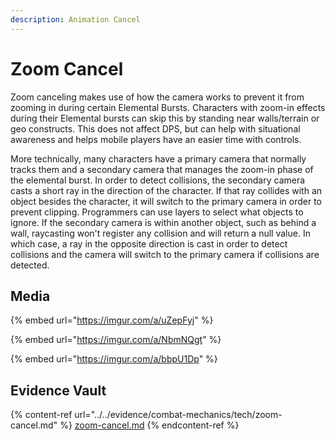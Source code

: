 ```yaml
---
description: Animation Cancel
---
```


# Zoom Cancel

Zoom canceling makes use of how the camera works to prevent it from zooming in during certain Elemental Bursts. Characters with zoom-in effects during their Elemental bursts can skip this by standing near walls/terrain or geo constructs. This does not affect DPS, but can help with situational awareness and helps mobile players have an easier time with controls.

More technically, many characters have a primary camera that normally tracks them and a secondary camera that manages the zoom-in phase of the elemental burst. In order to detect collisions, the secondary camera casts a short ray in the direction of the character. If that ray collides with an object besides the character, it will switch to the primary camera in order to prevent clipping. Programmers can use layers to select what objects to ignore. If the secondary camera is within another object, such as behind a wall, raycasting won't register any collision and will return a null value. In which case, a ray in the opposite direction is cast in order to detect collisions and the camera will switch to the primary camera if collisions are detected.

## Media

{% embed url="https://imgur.com/a/uZepFyj" %}

{% embed url="https://imgur.com/a/NbmNQgt" %}

{% embed url="https://imgur.com/a/bbpU1Dp" %}

## Evidence Vault

{% content-ref url="../../evidence/combat-mechanics/tech/zoom-cancel.md" %}
[zoom-cancel.md](../../evidence/combat-mechanics/tech/zoom-cancel.md)
{% endcontent-ref %}
